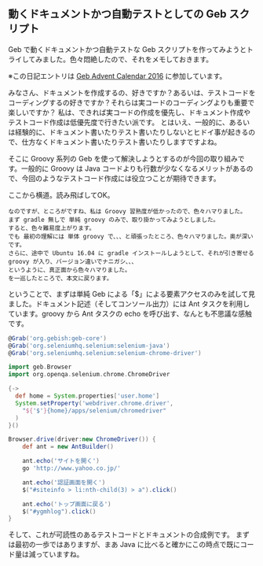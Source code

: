 ## 動くドキュメントかつ自動テストとしての Geb スクリプト

Geb で動くドキュメントかつ自動テストな Geb スクリプトを作ってみようとトライしてみました。色々悶絶したので、それをメモしておきます。

※この日記エントリは [Geb Advent Calendar 2016](http://qiita.com/advent-calendar/2016/geb) に参加しています。

みなさん、ドキュメントを作成するの、好きですか？あるいは、テストコードをコーディングするの好きですか？それらは実コードのコーディングよりも重要で楽しいですか？
私は、できれば実コードの作成を優先し、ドキュメント作成やテストコード作成は低優先度で行きたい派です。
とはいえ、一般的に、あるいは経験的に、ドキュメント書いたりテスト書いたりしないとヒドイ事が起きるので、仕方なくドキュメント書いたりテスト書いたりしますですよね。

そこに Groovy 系列の Geb を使って解決しようとするのが今回の取り組みです。一般的に Groovy は Java コードよりも行数が少なくなるメリットがあるので、今回のようなテストコード作成には役立つことが期待できます。

ここから横道。読み飛ばしてOK。

```
なのですが、ところがですね、私は Groovy 習熟度が低かったので、色々ハマりました。
まず gradle 無しで 単純 groovy のみで、取り掛かってみようとしました。
すると、色々難易度上がります。
でも 最初の理解には 単体 groovy で、、、と頑張ったところ、色々ハマりました。奥が深いです。
さらに、途中で Ubuntu 16.04 に gradle インストールしようとして、それが引き寄せる groovy が入り、バージョン違いでナニガシ、、、
というように、真正面から色々ハマりました。
を一巡したところで、本文に戻ります。
```


ということで、まずは単純 Geb による「$」による要素アクセスのみを試して見ました。ドキュメント記述（そしてコンソール出力）には Ant タスクを利用しています。groovy から Ant タスクの echo を呼び出す、なんとも不思議な感触です。


```groovy
@Grab('org.gebish:geb-core')
@Grab('org.seleniumhq.selenium:selenium-java')
@Grab('org.seleniumhq.selenium:selenium-chrome-driver')

import geb.Browser
import org.openqa.selenium.chrome.ChromeDriver

{->
  def home = System.properties['user.home']
  System.setProperty('webdriver.chrome.driver',
    "${'$'}{home}/apps/selenium/chromedriver"
  )
}()

Browser.drive(driver:new ChromeDriver()) {
    def ant = new AntBuilder()

    ant.echo('サイトを開く')
    go 'http://www.yahoo.co.jp/'

    ant.echo('認証画面を開く')
    $("#siteinfo > li:nth-child(3) > a").click()

    ant.echo('トップ画面に戻る')
    $("#ygmhlog").click()
}
```


そして、これが可読性のあるテストコードとドキュメントの合成例です。
まずは最初の一歩ではありますが、まあ Java に比べると確かにこの時点で既にコード量は減っていますね。

